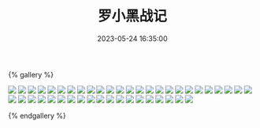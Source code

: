 ﻿---
title: 罗小黑战记
date: 2023-05-24 16:35:00
comments: false
---

{% gallery %}

![](https://cdn.staticaly.com/gh/1405720461/images@master/Luo_XiaoHei/1.webp)
![](https://cdn.staticaly.com/gh/1405720461/images@master/Luo_XiaoHei/2.webp)
![](https://cdn.staticaly.com/gh/1405720461/images@master/Luo_XiaoHei/3.webp)
![](https://cdn.staticaly.com/gh/1405720461/images@master/Luo_XiaoHei/4.webp)
![](https://cdn.staticaly.com/gh/1405720461/images@master/Luo_XiaoHei/5.webp)
![](https://cdn.staticaly.com/gh/1405720461/images@master/Luo_XiaoHei/6.webp)
![](https://cdn.staticaly.com/gh/1405720461/images@master/Luo_XiaoHei/7.webp)
![](https://cdn.staticaly.com/gh/1405720461/images@master/Luo_XiaoHei/8.webp)
![](https://cdn.staticaly.com/gh/1405720461/images@master/Luo_XiaoHei/9.webp)
![](https://cdn.staticaly.com/gh/1405720461/images@master/Luo_XiaoHei/10.webp)
![](https://cdn.staticaly.com/gh/1405720461/images@master/Luo_XiaoHei/11.webp)
![](https://cdn.staticaly.com/gh/1405720461/images@master/Luo_XiaoHei/12.webp)
![](https://cdn.staticaly.com/gh/1405720461/images@master/Luo_XiaoHei/13.webp)
![](https://cdn.staticaly.com/gh/1405720461/images@master/Luo_XiaoHei/14.webp)
![](https://cdn.staticaly.com/gh/1405720461/images@master/Luo_XiaoHei/15.webp)
![](https://cdn.staticaly.com/gh/1405720461/images@master/Luo_XiaoHei/16.webp)
![](https://cdn.staticaly.com/gh/1405720461/images@master/Luo_XiaoHei/17.webp)
![](https://cdn.staticaly.com/gh/1405720461/images@master/Luo_XiaoHei/18.webp)
![](https://cdn.staticaly.com/gh/1405720461/images@master/Luo_XiaoHei/19.webp)
![](https://cdn.staticaly.com/gh/1405720461/images@master/Luo_XiaoHei/20.webp)
![](https://cdn.staticaly.com/gh/1405720461/images@master/Luo_XiaoHei/21.webp)
![](https://cdn.staticaly.com/gh/1405720461/images@master/Luo_XiaoHei/22.webp)
![](https://cdn.staticaly.com/gh/1405720461/images@master/Luo_XiaoHei/23.webp)
![](https://cdn.staticaly.com/gh/1405720461/images@master/Luo_XiaoHei/24.webp)
![](https://cdn.staticaly.com/gh/1405720461/images@master/Luo_XiaoHei/25.webp)
![](https://cdn.staticaly.com/gh/1405720461/images@master/Luo_XiaoHei/26.webp)
![](https://cdn.staticaly.com/gh/1405720461/images@master/Luo_XiaoHei/27.webp)
![](https://cdn.staticaly.com/gh/1405720461/images@master/Luo_XiaoHei/28.webp)
![](https://cdn.staticaly.com/gh/1405720461/images@master/Luo_XiaoHei/29.webp)
![](https://cdn.staticaly.com/gh/1405720461/images@master/Luo_XiaoHei/30.webp)
![](https://cdn.staticaly.com/gh/1405720461/images@master/Luo_XiaoHei/31.webp)
![](https://cdn.staticaly.com/gh/1405720461/images@master/Luo_XiaoHei/32.webp)
![](https://cdn.staticaly.com/gh/1405720461/images@master/Luo_XiaoHei/33.webp)
![](https://cdn.staticaly.com/gh/1405720461/images@master/Luo_XiaoHei/34.webp)
![](https://cdn.staticaly.com/gh/1405720461/images@master/Luo_XiaoHei/35.webp)
![](https://cdn.staticaly.com/gh/1405720461/images@master/Luo_XiaoHei/36.webp)
![](https://cdn.staticaly.com/gh/1405720461/images@master/Luo_XiaoHei/37.webp)
![](https://cdn.staticaly.com/gh/1405720461/images@master/Luo_XiaoHei/38.webp)
![](https://cdn.staticaly.com/gh/1405720461/images@master/Luo_XiaoHei/39.webp)
![](https://cdn.staticaly.com/gh/1405720461/images@master/Luo_XiaoHei/40.webp)
![](https://cdn.staticaly.com/gh/1405720461/images@master/Luo_XiaoHei/41.webp)
![](https://cdn.staticaly.com/gh/1405720461/images@master/Luo_XiaoHei/42.webp)
![](https://cdn.staticaly.com/gh/1405720461/images@master/Luo_XiaoHei/43.webp)
![](https://cdn.staticaly.com/gh/1405720461/images@master/Luo_XiaoHei/44.webp)

{% endgallery %}
